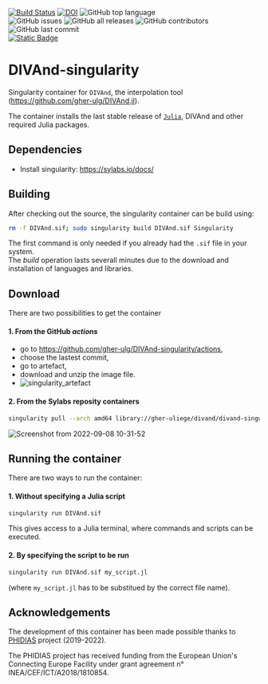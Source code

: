 [![Build Status](https://github.com/gher-ulg/DIVAnd-singularity/workflows/Singularity%20Build/badge.svg)](https://github.com/gher-ulg/DIVAnd-singularity/actions?query=workflow%3A%22Singularity+Build%22) [![DOI](https://zenodo.org/badge/DOI/10.5281/zenodo.7014264.svg)](https://doi.org/10.5281/zenodo.7014264) ![GitHub top language](https://img.shields.io/github/languages/top/gher-ulg/DIVAnd-singularity)      
![GitHub issues](https://img.shields.io/github/issues/gher-uliege/DIVAnd-singularity) ![GitHub all releases](https://img.shields.io/github/downloads/gher-uliege/DIVAnd-singularity/total) ![GitHub contributors](https://img.shields.io/github/contributors/gher-uliege/DIVAnd-singularity) ![GitHub last commit](https://img.shields.io/github/last-commit/gher-uliege/DIVAnd-singularity)      
[![Static Badge](https://img.shields.io/badge/Project-PHIDIAS-blue)](https://www.phidias-hpc.eu/)


# DIVAnd-singularity
Singularity container for `DIVAnd`, the interpolation tool (https://github.com/gher-ulg/DIVAnd.jl).

The container installs the last stable release of [`Julia`](https://julialang.org/), DIVAnd and other required Julia packages.

## Dependencies

* Install singularity: https://sylabs.io/docs/

## Building

After checking out the source, the singularity container can be build using:

```bash
rm -f DIVAnd.sif; sudo singularity build DIVAnd.sif Singularity
```
The first command is only needed if you already had the `.sif` file in your system.     
The _build_ operation lasts severall minutes due to the download and installation of languages and libraries.

## Download

There are two possibilities to get the container

#### 1. From the GitHub _actions_
- go to https://github.com/gher-ulg/DIVAnd-singularity/actions,
- choose the lastest commit,
- go to artefact,
- download and unzip the image file.   
- ![singularity_artefact](https://user-images.githubusercontent.com/11868914/189079405-b156f584-1992-46ce-9ac5-0d60f57c7d42.png)
           
            
#### 2. From the Sylabs reposity containers
```bash
singularity pull --arch amd64 library://gher-uliege/divand/divand-singularity:v0-1-0
```
![Screenshot from 2022-09-08 10-31-52](https://user-images.githubusercontent.com/11868914/189079465-6215be47-6691-4cc8-8384-88f783c87084.png)

## Running the container

There are two ways to run the container:

#### 1. Without specifying a Julia script
```bash
singularity run DIVAnd.sif
``` 
This gives access to a Julia terminal, where commands and scripts can be executed.
#### 2. By specifying the script to be run
```bash
singularity run DIVAnd.sif my_script.jl
``` 
(where `my_script.jl` has to be substitued by the correct file name).

## Acknowledgements

The development of this container has been made possible thanks to [PHIDIAS](https://www.phidias-hpc.eu/) project (2019-2022).

The PHIDIAS project has received funding from the European Union's Connecting Europe Facility under grant agreement n° INEA/CEF/ICT/A2018/1810854. 


